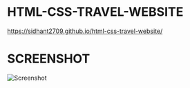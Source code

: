 # HTML-CSS-TRAVEL-WEBSITE

https://sidhant2709.github.io/html-css-travel-website/

# SCREENSHOT

![Screenshot](Screenshots/Travel.png)
